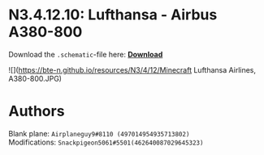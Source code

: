 # N3.4.12.10: Lufthansa - Airbus A380-800

Download the `.schematic`-file here: **[Download](https://bte-n.github.io/resources/N3/4/12/Lufthansa_Airlines_A380-800.schematic)**

![](https://bte-n.github.io/resources/N3/4/12/Minecraft Lufthansa Airlines, A380-800.JPG) 

# Authors

Blank plane: `Airplaneguy9#8110 (497014954935713802)`    
Modifications: `Snackpigeon5061#5501(462640087029645323)`
 
